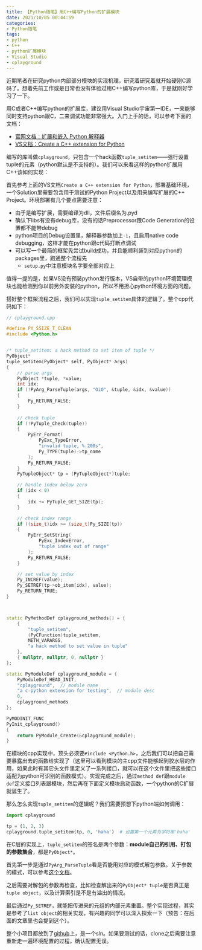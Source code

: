 ```yaml
---
title: 【Python随笔】用C++编写Python的扩展模块
date: 2021/10/05 00:44:59
categories:
- Python随笔
tags:
- python
- C++
- python扩展模块
- Visual Studio
- cplayground
---
```


近期笔者在研究python内部部分模块的实现机理，研究着研究着就开始硬刚C源码了。想着先前工作或是日常也没有体验过用C++编写python库，于是就刚好学习了一下。

用C或者C++编写python的扩展库，建议用Visual Studio宇宙第一IDE，一来能够同时支持python跟C，二来调试功能非常强大。入门上手的话，可以参考下面的文档：

- [官网文档：扩展和嵌入 Python 解释器](https://docs.python.org/zh-cn/3/extending/index.html)
- [VS文档：Create a C++ extension for Python](https://docs.microsoft.com/en-us/visualstudio/python/working-with-c-cpp-python-in-visual-studio?view=vs-2019)

编写的库叫做`cplayground`，只包含一个hack函数`tuple_setitem`——强行设置tuple的元素（python默认是不支持的）。我们可以来看这样的python扩展用C++该如何实现：

<!-- more -->

首先参考上面的VS文档`Create a C++ extension for Python`，部署基础环境，一个Solution里需要包含用于测试的Python Project以及用来编写扩展的C++ Project。环境部署有几个要点需要注意：

- 由于是编写扩展，需要编译为dll，文件后缀名为.pyd
- 确认下libs有没有debug库，没有的话Preprocessor跟Code Generation的设置都不能带debug
- python项目的Debug设置里，解释器参数加上`-i`，且启用native code debugging，这样才能在python跟c代码打断点调试
- 可以写一个最简的框架先尝试build成功，并且能顺利装到对应python的packages里，跑通整个流程先
  - `setup.py`中注意模块名字要全部对应上

值得一提的是，如果VS没有预装python发行版本，VS自带的python环境管理模块也能检测到你以前另外安装的python，所以不用担心python环境方面的问题。

搭好整个框架流程之后，我们可以实现`tuple_setitem`具体的逻辑了。整个cpp代码如下：

```cpp
// cplayground.cpp

#define PY_SSIZE_T_CLEAN
#include <Python.h>


/* tuple_setitem: a hack method to set item of tuple */
PyObject*
tuple_setitem(PyObject* self, PyObject* args)
{
    // parse args
    PyObject *tuple, *value;
    int idx;
    if (!PyArg_ParseTuple(args, "OiO", &tuple, &idx, &value))
    {
        Py_RETURN_FALSE;
    }
    
    // check tuple
    if (!PyTuple_Check(tuple))
    {
        PyErr_Format(
            PyExc_TypeError,
            "invalid tuple, %.200s",
            Py_TYPE(tuple)->tp_name
        );
        Py_RETURN_FALSE;
    }
    PyTupleObject* tp = (PyTupleObject*)tuple;

    // handle index below zero
    if (idx < 0)
    {
        idx += PyTuple_GET_SIZE(tp);
    }

    // check index range
    if ((size_t)idx >= (size_t)Py_SIZE(tp))
    {
        PyErr_SetString(
            PyExc_IndexError,
            "tuple index out of range"
        );
        Py_RETURN_FALSE;
    }

    // set value by index
    Py_INCREF(value);
    Py_SETREF(tp->ob_item[idx], value);
    Py_RETURN_TRUE;
}



static PyMethodDef cplayground_methods[] = {
    {
        "tuple_setitem",
        (PyCFunction)tuple_setitem,
        METH_VARARGS,
        "a hack method to set value in tuple"
    },
    { nullptr, nullptr, 0, nullptr }
};

static PyModuleDef cplayground_module = {
    PyModuleDef_HEAD_INIT,
    "cplayground",  // module name
    "a c-python extension for testing",  // module desc
    0,
    cplayground_methods
};

PyMODINIT_FUNC
PyInit_cplayground()
{
    return PyModule_Create(&cplayground_module);
}
```

在模块的cpp实现中，顶头必须要`#include <Python.h>`，之后我们可以把自己需要暴露出去的函数给实现了（这里可以看到模块的主cpp文件能够起到胶水层的作用，如果此时有其它头文件里定义了一系列接口，就可以在这个文件里把这些接口适配为python可识别的函数模式）。实现完成之后，通过`method def`跟`module def`定义接口列表跟模块，然后再在下面定义模块启动函数，一个python的C扩展就诞生了。

那么怎么实现`tuple_setitem`的逻辑呢？我们需要预想下python端如何调用：

```python
import cplayground

tp = (1, 2, 3)
cplayground.tuple_setitem(tp, 0, 'haha')  # 设置第一个元素为字符串'haha'
```

在C层的实现上，`tuple_setitem`的签名是两个参数：**module自己的引用、打包的参数集合**，都是`PyObject*`。

首先第一步是通过`PyArg_ParseTuple`看是否能用对应的模式解包参数。关于参数的模式，可以参考[这个文档](https://docs.python.org/3/c-api/arg.html)。

之后需要对解包的参数再检查，比如检查解出来的`PyObject* tuple`是否真正是`tuple object`，以及计算索引是不是有溢出的情况。

最后通过`Py_SETREF`，就能把传进来的元组的内部元素重置。整个实现过程，其实是参考了`list object`的相关实现，有兴趣的同学可以深入探索一下（预告：在后面的文章里也会提到这个）。

整个小项目都放到了[github](https://github.com/utmhikari/pycext_playground)上，是一个sln。如果要测试的话，clone之后需要注意重新走一遍环境配置的过程，确认配置无误。
